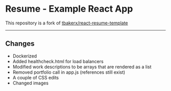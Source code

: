 # Resume - Example React App

This repository is a fork of [tbakerx/react-resume-template](https://github.com/tbakerx/react-resume-template)

------------

## Changes

- Dockerized
- Added healthcheck.html for load balancers
- Modified work descriptions to be arrays that are rendered as a list
- Removed portfolio call in app.js (references still exist)
- A couple of CSS edits
- Changed images